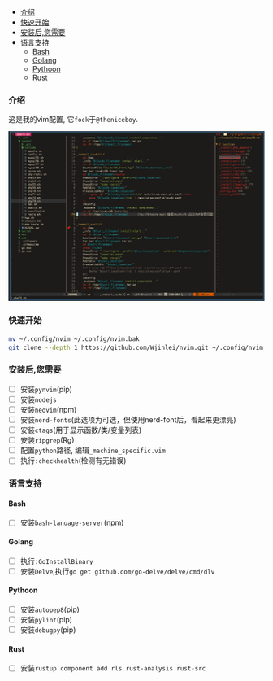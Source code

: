 <!-- TOC GFM -->

- [介绍](#介绍)
- [快速开始](#快速开始)
- [安装后,您需要](#安装后您需要)
- [语言支持](#语言支持)
    + [Bash](#bash)
    + [Golang](#golang)
    + [Pythoon](#pythoon)
    + [Rust](#rust)

<!-- /TOC -->

### 介绍
这是我的vim配置, 它`fock`于`@theniceboy`.<br/>

![preview](./preview.jpg)

### 快速开始
```bash
mv ~/.config/nvim ~/.config/nvim.bak
git clone --depth 1 https://github.com/Wjinlei/nvim.git ~/.config/nvim
```
### 安装后,您需要
- [ ] 安装`pynvim`(pip)
- [ ] 安装`nodejs`
- [ ] 安装`neovim`(npm)
- [ ] 安装`nerd-fonts`(此选项为可选，但使用nerd-font后，看起来更漂亮)
- [ ] 安装`ctags`(用于显示函数/类/变量列表)
- [ ] 安装`ripgrep`(Rg)
- [ ] 配置`python`路径, 编辑`_machine_specific.vim`
- [ ] 执行`:checkhealth`(检测有无错误)

### 语言支持
#### Bash
- [ ] 安装`bash-lanuage-server`(npm)

#### Golang
- [ ] 执行`:GoInstallBinary`
- [ ] 安装`Delve`,执行`go get github.com/go-delve/delve/cmd/dlv`

#### Pythoon
- [ ] 安装`autopep8`(pip)
- [ ] 安装`pylint`(pip)
- [ ] 安装`debugpy`(pip)

#### Rust
- [ ] 安装`rustup component add rls rust-analysis rust-src`

